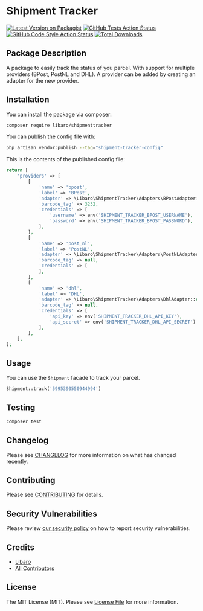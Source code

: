 # Shipment Tracker

[![Latest Version on Packagist](https://img.shields.io/packagist/v/libaro/shipmenttracker.svg?style=flat-square)](https://packagist.org/packages/libaro/shipmenttracker)
[![GitHub Tests Action Status](https://img.shields.io/github/workflow/status/libaro-io/ShipmentTracker/run-tests?label=tests)](https://github.com/libaro-io/ShipmentTracker/actions?query=workflow%3Arun-tests+branch%3Amain)
[![GitHub Code Style Action Status](https://img.shields.io/github/workflow/status/libaro-io/ShipmentTracker/Check%20&%20fix%20styling?label=code%20style)](https://github.com/libaro-io/ShipmentTracker/actions?query=workflow%3A"Check+%26+fix+styling"+branch%3Amain)
[![Total Downloads](https://img.shields.io/packagist/dt/libaro/shipmenttracker.svg?style=flat-square)](https://packagist.org/packages/libaro/shipmenttracker)

## Package Description

A package to easily track the status of you parcel. With support for multiple providers (BPost, PostNL and DHL). A
provider can be added by creating an adapter for the new provider.

## Installation

You can install the package via composer:

```bash
composer require libaro/shipmenttracker
```

You can publish the config file with:

```bash
php artisan vendor:publish --tag="shipment-tracker-config"
```

This is the contents of the published config file:

```php
return [
    'providers' => [
        [
            'name' => 'bpost',
            'label' => 'BPost',
            'adapter' => \Libaro\ShipmentTracker\Adapters\BPostAdapter::class,
            'barcode_tag' => 3232,
            'credentials' => [
                'username' => env('SHIPMENT_TRACKER_BPOST_USERNAME'),
                'password' => env('SHIPMENT_TRACKER_BPOST_PASSWORD'),
            ],
        ],
        [
            'name' => 'post_nl',
            'label' => 'PostNL',
            'adapter' => \Libaro\ShipmentTracker\Adapters\PostNLAdapter::class,
            'barcode_tag' => null,
            'credentials' => [
            ],
        ],
        [
            'name' => 'dhl',
            'label' => 'DHL',
            'adapter' => \Libaro\ShipmentTracker\Adapters\DhlAdapter::class,
            'barcode_tag' => null,
            'credentials' => [
                'api_key' => env('SHIPMENT_TRACKER_DHL_API_KEY'),
                'api_secret' => env('SHIPMENT_TRACKER_DHL_API_SECRET')
            ],
        ],
    ],
];
```

## Usage

You can use the `Shipment` facade to track your parcel.

```php
Shipment::track('5995390550944994')
```

## Testing

```bash
composer test
```

## Changelog

Please see [CHANGELOG](CHANGELOG.md) for more information on what has changed recently.

## Contributing

Please see [CONTRIBUTING](https://github.com/libaro-io/.github/blob/main/CONTRIBUTING.md) for details.

## Security Vulnerabilities

Please review [our security policy](../../security/policy) on how to report security vulnerabilities.

## Credits

- [Libaro](https://github.com/libaro-io)
- [All Contributors](../../contributors)

## License

The MIT License (MIT). Please see [License File](LICENSE.md) for more information.
